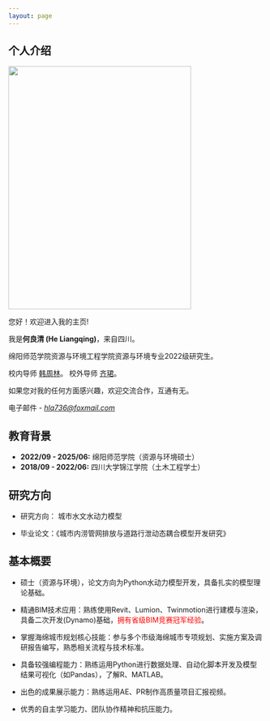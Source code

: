 ```yaml
---
layout: page
---
```


## 个人介绍

<img src="https://hlqstar.github.io/heliangqing22.jpg" class="floatpic" width="360" height="480">

<br>

您好！欢迎进入我的主页!

我是**何良清 (He Liangqing)**，来自四川。

绵阳师范学院资源与环境工程学院资源与环境专业2022级研究生。

校内导师 [韩周林](https://kns.cnki.net/kcms2/author/detail?v=hmawDzFpZzRShyUO9t3JNHjqxZXK9Cqd_9JMh7H6sQXKStV6zMu-bdU1aHwLTfUu2_PYU9_LSnmtvwCWXUOF20ESCy_gUO_FibiyM1X-G-OBGhWqMddCNbqahB4_BlpX&uniplatform=NZKPT&language=CHS)。
校外导师 [齐珺](https://kns.cnki.net/kcms2/author/detail?v=hmawDzFpZzQ-MQvqlCCJAfEdakIA9ddX1QPqjqIj5eP0CcUdqBYWpUNLB_306Jgzjsxrhg2FbdSIO7hIQtrH-XiKk8js6Q8r1Z741KLsrHEjsYZrqaRqcA==&uniplatform=NZKPT&language=CHS)。

如果您对我的任何方面感兴趣，欢迎交流合作，互通有无。

电子邮件 - *<hlq736@foxmail.com>*

## 教育背景

- **2022/09 - 2025/06:** 绵阳师范学院（资源与环境硕士）
- **2018/09 - 2022/06:** 四川大学锦江学院（土木工程学士）

## 研究方向

- 研究方向： 城市水文水动力模型

- 毕业论文：《城市内涝管网排放与道路行泄动态耦合模型开发研究》

## 基本概要

- 硕士（资源与环境），论文方向为Python水动力模型开发，具备扎实的模型理论基础。

- 精通BIM技术应用：熟练使用Revit、Lumion、Twinmotion进行建模与渲染，具备二次开发(Dynamo)基础，<font color='red'>拥有省级BIM竞赛冠军经验</font>。

- 掌握海绵城市规划核心技能：参与多个市级海绵城市专项规划、实施方案及调研报告编写，熟悉相关流程与技术标准。

- 具备较强编程能力：熟练运用Python进行数据处理、自动化脚本开发及模型结果可视化（如Pandas），了解R、MATLAB。

- 出色的成果展示能力：熟练运用AE、PR制作高质量项目汇报视频。

- 优秀的自主学习能力、团队协作精神和抗压能力。
